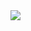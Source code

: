 <img src="https://static.codingforentrepreneurs.com/media/series/django-class-based-views-unleashed/220b54a3-3590-4848-9ac4-230caa63efcf.jpg">
